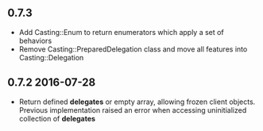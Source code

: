 ## 0.7.3

- Add Casting::Enum to return enumerators which apply a set of behaviors
- Remove Casting::PreparedDelegation class and move all features into Casting::Delegation

## 0.7.2 2016-07-28

- Return defined __delegates__ or empty array, allowing frozen client objects.
  Previous implementation raised an error when accessing uninitialized collection
  of __delegates__
